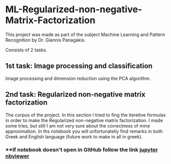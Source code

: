 # ML-Regularized-non-negative-Matrix-Factorization

This project was made as part of the subject Machine Learning and Pattern Recognition by Dr. Giannis Panagakis. 

Consists of 2 tasks. 

## 1st task: Image processing and classification

Image processing and dimension reduction using the PCA algorithm.

## 2nd task: Regularized non-negative matrix factorization

The corpus of the project. In this section I tried to fing the iteretive formulas in order to make the Regularized non-negative matrix factorization. I made some tries, but still I am not very sure about the correctness of mine approximation. In ths notebook you will unfortunatelly find remarks in both Greek and English language (future work to make in all in greek).

### **If notebook doesn't open in GitHub follow the link [jupyter nbviewer](https://nbviewer.jupyter.org/github/Nikoletos-K/ML-Regularized-non-negative-Matrix-Factorization/blob/main/ML-Notebook.ipynb)

